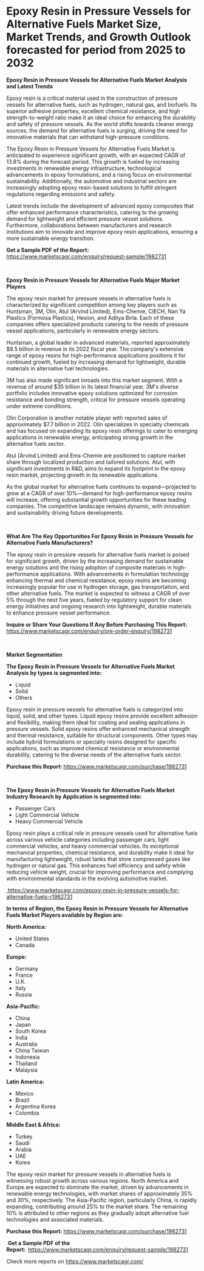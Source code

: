 <p><h1>Epoxy Resin in Pressure Vessels for Alternative Fuels Market Size, Market Trends, and Growth Outlook forecasted for period from 2025 to 2032</h1></p><p><strong>Epoxy Resin in Pressure Vessels for Alternative Fuels Market Analysis and Latest Trends</strong></p>
<p><p>Epoxy resin is a critical material used in the construction of pressure vessels for alternative fuels, such as hydrogen, natural gas, and biofuels. Its superior adhesive properties, excellent chemical resistance, and high strength-to-weight ratio make it an ideal choice for enhancing the durability and safety of pressure vessels. As the world shifts towards cleaner energy sources, the demand for alternative fuels is surging, driving the need for innovative materials that can withstand high-pressure conditions.</p><p>The Epoxy Resin in Pressure Vessels for Alternative Fuels Market is anticipated to experience significant growth, with an expected CAGR of 13.8% during the forecast period. This growth is fueled by increasing investments in renewable energy infrastructure, technological advancements in epoxy formulations, and a rising focus on environmental sustainability. Additionally, the automotive and industrial sectors are increasingly adopting epoxy resin-based solutions to fulfill stringent regulations regarding emissions and safety.</p><p>Latest trends include the development of advanced epoxy composites that offer enhanced performance characteristics, catering to the growing demand for lightweight and efficient pressure vessel solutions. Furthermore, collaborations between manufacturers and research institutions aim to innovate and improve epoxy resin applications, ensuring a more sustainable energy transition.</p></p>
<p><strong>Get a Sample PDF of the Report:&nbsp;</strong> <a href="https://www.marketscagr.com/enquiry/request-sample/1982731?utm_campaign=2480&utm_medium=2&utm_source=Github&utm_content=ia&utm_term=03042025&utm_id=epoxy-resin-in-pressure-vessels-for-alternative-fuels">https://www.marketscagr.com/enquiry/request-sample/1982731</a></p>
<p>&nbsp;</p>
<p><strong>Epoxy Resin in Pressure Vessels for Alternative Fuels Major Market Players</strong></p>
<p><p>The epoxy resin market for pressure vessels in alternative fuels is characterized by significant competition among key players such as Huntsman, 3M, Olin, Atul (Arvind Limited), Ems-Chemie, CIECH, Nan Ya Plastics (Formosa Plastics), Hexion, and Aditya Birla. Each of these companies offers specialized products catering to the needs of pressure vessel applications, particularly in renewable energy sectors.</p><p>Huntsman, a global leader in advanced materials, reported approximately $8.5 billion in revenue in its 2022 fiscal year. The company's extensive range of epoxy resins for high-performance applications positions it for continued growth, fueled by increasing demand for lightweight, durable materials in alternative fuel technologies.</p><p>3M has also made significant inroads into this market segment. With a revenue of around $35 billion in its latest financial year, 3M's diverse portfolio includes innovative epoxy solutions optimized for corrosion resistance and bonding strength, critical for pressure vessels operating under extreme conditions.</p><p>Olin Corporation is another notable player with reported sales of approximately $7.7 billion in 2022. Olin specializes in specialty chemicals and has focused on expanding its epoxy resin offerings to cater to emerging applications in renewable energy, anticipating strong growth in the alternative fuels sector.</p><p>Atul (Arvind Limited) and Ems-Chemie are positioned to capture market share through localized production and tailored solutions. Atul, with significant investments in R&D, aims to expand its footprint in the epoxy resin market, projecting growth in its renewable applications.</p><p>As the global market for alternative fuels continues to expand—projected to grow at a CAGR of over 10%—demand for high-performance epoxy resins will increase, offering substantial growth opportunities for these leading companies. The competitive landscape remains dynamic, with innovation and sustainability driving future developments.</p></p>
<p>&nbsp;</p>
<p><strong>What Are The Key Opportunities For Epoxy Resin in Pressure Vessels for Alternative Fuels Manufacturers?</strong></p>
<p><p>The epoxy resin in pressure vessels for alternative fuels market is poised for significant growth, driven by the increasing demand for sustainable energy solutions and the rising adoption of composite materials in high-performance applications. With advancements in formulation technology enhancing thermal and chemical resistance, epoxy resins are becoming increasingly popular for use in hydrogen storage, gas transportation, and other alternative fuels. The market is expected to witness a CAGR of over 5% through the next five years, fueled by regulatory support for clean energy initiatives and ongoing research into lightweight, durable materials to enhance pressure vessel performance.</p></p>
<p><strong>Inquire or Share Your Questions If Any Before Purchasing This Report:</strong> <a href="https://www.marketscagr.com/enquiry/pre-order-enquiry/1982731?utm_campaign=2480&utm_medium=2&utm_source=Github&utm_content=ia&utm_term=03042025&utm_id=epoxy-resin-in-pressure-vessels-for-alternative-fuels">https://www.marketscagr.com/enquiry/pre-order-enquiry/1982731</a></p>
<p>&nbsp;</p>
<p><strong>Market Segmentation</strong></p>
<p><strong>The Epoxy Resin in Pressure Vessels for Alternative Fuels Market Analysis by types is segmented into:</strong></p>
<p><ul><li>Liquid</li><li>Solid</li><li>Others</li></ul></p>
<p><p>Epoxy resin in pressure vessels for alternative fuels is categorized into liquid, solid, and other types. Liquid epoxy resins provide excellent adhesion and flexibility, making them ideal for coating and sealing applications in pressure vessels. Solid epoxy resins offer enhanced mechanical strength and thermal resistance, suitable for structural components. Other types may include hybrid formulations or specialty resins designed for specific applications, such as improved chemical resistance or environmental durability, catering to the diverse needs of the alternative fuels sector.</p></p>
<p><strong>Purchase this Report:&nbsp;</strong><a href="https://www.marketscagr.com/purchase/1982731?utm_campaign=2480&utm_medium=2&utm_source=Github&utm_content=ia&utm_term=03042025&utm_id=epoxy-resin-in-pressure-vessels-for-alternative-fuels">https://www.marketscagr.com/purchase/1982731</a></p>
<p>&nbsp;</p>
<p><strong>The Epoxy Resin in Pressure Vessels for Alternative Fuels Market Industry Research by Application is segmented into:</strong></p>
<p><ul><li>Passenger Cars</li><li>Light Commercial Vehicle</li><li>Heavy Commercial Vehicle</li></ul></p>
<p><p>Epoxy resin plays a critical role in pressure vessels used for alternative fuels across various vehicle categories including passenger cars, light commercial vehicles, and heavy commercial vehicles. Its exceptional mechanical properties, chemical resistance, and durability make it ideal for manufacturing lightweight, robust tanks that store compressed gases like hydrogen or natural gas. This enhances fuel efficiency and safety while reducing vehicle weight, crucial for improving performance and complying with environmental standards in the evolving automotive market.</p></p>
<p><a href="https://www.marketscagr.com/epoxy-resin-in-pressure-vessels-for-alternative-fuels-r1982731?utm_campaign=2480&utm_medium=2&utm_source=Github&utm_content=ia&utm_term=03042025&utm_id=epoxy-resin-in-pressure-vessels-for-alternative-fuels">&nbsp;https://www.marketscagr.com/epoxy-resin-in-pressure-vessels-for-alternative-fuels-r1982731</a></p>
<p><strong>In terms of Region, the Epoxy Resin in Pressure Vessels for Alternative Fuels Market Players available by Region are:</strong></p>
<p>
    <p> <strong> North America: </strong>
        <ul>
            <li>United States</li>
            <li>Canada</li>
        </ul>
        </p> 
    <p> <strong> Europe: </strong>
        <ul>
            <li>Germany</li>
            <li>France</li>
            <li>U.K.</li>
            <li>Italy</li>
            <li>Russia</li>
        </ul>
        </p> 
    <p> <strong> Asia-Pacific: </strong>
        <ul>
            <li>China</li>
            <li>Japan</li>
            <li>South Korea</li>
            <li>India</li>
            <li>Australia</li>
            <li>China Taiwan</li>
            <li>Indonesia</li>
            <li>Thailand</li>
            <li>Malaysia</li>
        </ul>
        </p> 
    <p> <strong> Latin America: </strong>
        <ul>
            <li>Mexico</li>
            <li>Brazil</li>
            <li>Argentina Korea</li>
            <li>Colombia</li>
        </ul>
        </p> 
    <p> <strong> Middle East & Africa: </strong>
        <ul>
            <li>Turkey</li>
            <li>Saudi</li>
            <li>Arabia</li>
            <li>UAE</li>
            <li>Korea</li>
        </ul>
    </p>
    </p>
<p><p>The epoxy resin market for pressure vessels in alternative fuels is witnessing robust growth across various regions. North America and Europe are expected to dominate the market, driven by advancements in renewable energy technologies, with market shares of approximately 35% and 30%, respectively. The Asia-Pacific region, particularly China, is rapidly expanding, contributing around 25% to the market share. The remaining 10% is attributed to other regions as they gradually adopt alternative fuel technologies and associated materials.</p></p>
<p><strong>Purchase this Report: </strong><a href="https://www.marketscagr.com/purchase/1982731?utm_campaign=2480&utm_medium=2&utm_source=Github&utm_content=ia&utm_term=03042025&utm_id=epoxy-resin-in-pressure-vessels-for-alternative-fuels">https://www.marketscagr.com/purchase/1982731</a></p>
<p>&nbsp;<strong>Get a Sample PDF of the Report:&nbsp;&nbsp;</strong><a href="https://www.marketscagr.com/enquiry/request-sample/1982731?utm_campaign=2480&utm_medium=2&utm_source=Github&utm_content=ia&utm_term=03042025&utm_id=epoxy-resin-in-pressure-vessels-for-alternative-fuels">https://www.marketscagr.com/enquiry/request-sample/1982731</a></p>
<p><strong></strong></p>
<p>Check more reports on <a href="https://www.marketscagr.com/?utm_campaign=2480&utm_medium=2&utm_source=Github&utm_content=ia&utm_term=03042025&utm_id=epoxy-resin-in-pressure-vessels-for-alternative-fuels">https://www.marketscagr.com/</a></p>